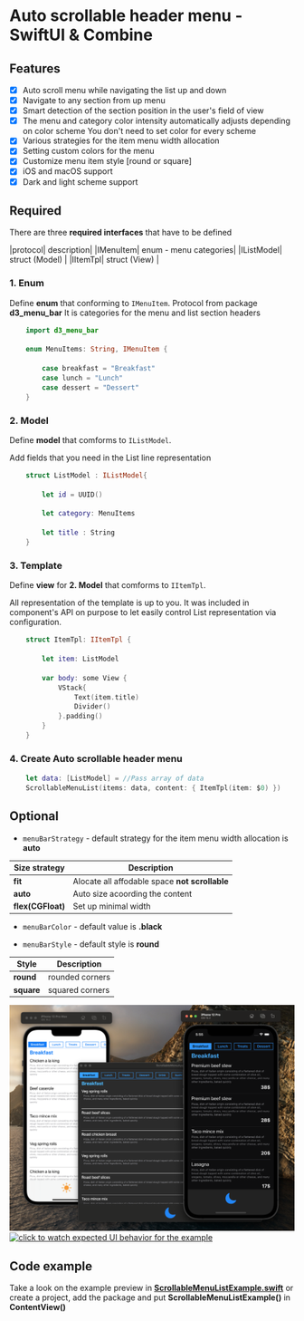 # Auto scrollable header menu - SwiftUI & Combine

## Features
- [x] Auto scroll menu while navigating the list up and down
- [x] Navigate to any section from up menu
- [x] Smart detection of the section position in the user's field of view
- [x] The menu and category color intensity automatically adjusts depending on color scheme 
    You don't need to set color for every scheme
- [x] Various strategies for the item menu width allocation
- [x] Setting custom colors for the menu
- [x] Customize menu item style [round or square]
- [x] iOS and macOS support
- [x] Dark and light scheme support

## Required

There are three **required interfaces** that have to be defined

|protocol| description|
|IMenuItem| enum - menu categories|
|IListModel| struct (Model) |
|IItemTpl| struct (View) |

### 1. Enum
Define **enum** that conforming to ```IMenuItem```. Protocol from package **d3_menu_bar**
It is categories for the menu and list section headers

```Swift 
    import d3_menu_bar

    enum MenuItems: String, IMenuItem {

        case breakfast = "Breakfast"        
        case lunch = "Lunch"        
        case dessert = "Dessert"
    }
```

### 2. Model 
Define **model** that comforms to ```IListModel```.

Add fields that you need in the List line representation

```Swift 
    struct ListModel : IListModel{
        
        let id = UUID()
        
        let category: MenuItems
        
        let title : String
    }
```

### 3. Template 
Define **view** for **2. Model** that comforms to ```IItemTpl```.

All representation of the template is up to you. It was included in component's API on purpose to let easily control List representation via configuration.
```Swift 
    struct ItemTpl: IItemTpl {

        let item: ListModel

        var body: some View {
            VStack{
                Text(item.title)
                Divider()
            }.padding()
        }
    }
```

### 4. Create Auto scrollable header menu

```Swift 
    let data: [ListModel] = //Pass array of data
    ScrollableMenuList(items: data, content: { ItemTpl(item: $0) })
```

## Optional

* `menuBarStrategy` - default strategy for the item menu width allocation is **auto**

| Size strategy | Description |
| --- | --- |
|**fit**| Alocate all affodable space **not scrollable**|
|**auto**| Auto size acoording the content |
|**flex(CGFloat)**| Set up minimal width|

* `menuBarColor` - default value is **.black**

* `menuBarStyle` - default style is **round**

| Style | Description |
| --- | --- |
|**round**| rounded corners |
|**square**| squared corners |

[![click to watch expected UI behavior for the example](https://github.com/The-Igor/d3-scrollable-menu-list/blob/main/Sources/img/img.png)](https://youtu.be/D0BTNvkSG3U)
[![click to watch expected UI behavior for the example](https://github.com/The-Igor/d3-scrollable-menu-list/blob/main/Sources/img/scroll.gif)](https://youtu.be/D0BTNvkSG3U)
## Code example

Take a look on the example preview in [**ScrollableMenuListExample.swift**](https://github.com/The-Igor/d3-scrollable-menu-list/blob/main/Sources/d3-scrollable-menu-list/example/ScrollableMenuListExample.swift) or create a project, add the package and put **ScrollableMenuListExample()** in **ContentView()**
